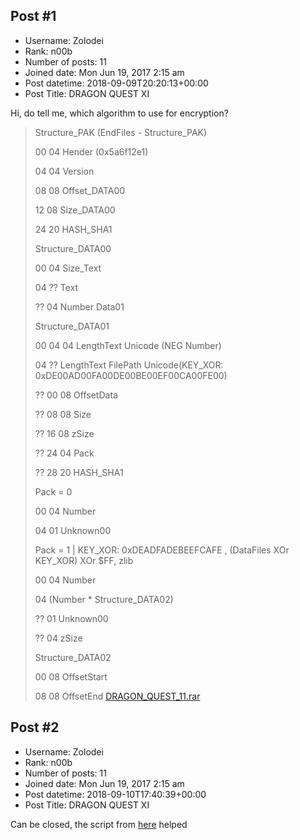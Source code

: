 ## Post #1
- Username: Zolodei
- Rank: n00b
- Number of posts: 11
- Joined date: Mon Jun 19, 2017 2:15 am
- Post datetime: 2018-09-09T20:20:13+00:00
- Post Title: DRAGON QUEST XI

Hi, do tell me, which algorithm to use for encryption?

> Structure_PAK (EndFiles - Structure_PAK)
>
> 00 04 Hender (0x5a6f12e1)
>
> 04 04 Version
>
> 08 08 Offset_DATA00
>
> 12 08 Size_DATA00
>
> 24 20 HASH_SHA1
>
> 
>
> Structure_DATA00
>
> 00 04 Size_Text
>
> 04 ?? Text
>
> ?? 04 Number Data01
>
> 
>
> Structure_DATA01
>
> 00 04 04 LengthText Unicode (NEG Number)
>
> 04 ?? LengthText FilePath Unicode(KEY_XOR: 0xDE00AD00FA00DE00BE00EF00CA00FE00)
>
> ?? 00 08 OffsetData
>
> ?? 08 08 Size
>
> ?? 16 08 zSize
>
> ?? 24 04 Pack
>
> ?? 28 20 HASH_SHA1
>
> 
>
> Pack = 0
>
> 00 04 Number
>
> 04 01 Unknown00
>
> 
>
> Pack = 1 | KEY_XOR: 0xDEADFADEBEEFCAFE , (DataFiles  XOr KEY_XOR) XOr $FF, zlib
>
> 00 04 Number
>
> 04 (Number * Structure_DATA02) 
>
> ?? 01 Unknown00
>
> ?? 04 zSize
>
> 
>
> Structure_DATA02
>
> 00 08 OffsetStart
>
> 08 08 OffsetEnd
[DRAGON_QUEST_11.rar](https://xentaxbackup.github.io/file/14832_DRAGON_QUEST_11.rar)
## Post #2
- Username: Zolodei
- Rank: n00b
- Number of posts: 11
- Joined date: Mon Jun 19, 2017 2:15 am
- Post datetime: 2018-09-10T17:40:39+00:00
- Post Title: DRAGON QUEST XI

Can be closed, the script from [here](https://zenhax.com/viewtopic.php?f=9&t=1005&start=520#p38235) helped
